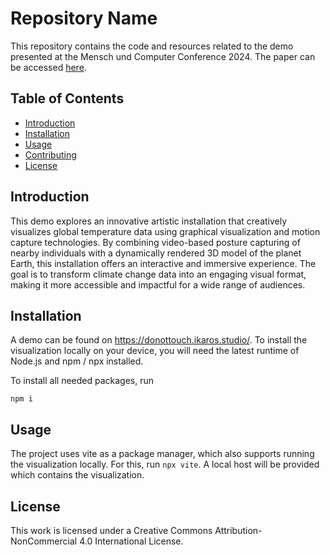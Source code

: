# Repository Name

This repository contains the code and resources related to the demo presented at the Mensch und Computer Conference 2024. The paper can be accessed [here](https://doi.org/10.18420/muc2024-mci-demo-319).

## Table of Contents

- [Introduction](#introduction)
- [Installation](#installation)
- [Usage](#usage)
- [Contributing](#contributing)
- [License](#license)

## Introduction

This demo explores an innovative artistic installation that creatively visualizes global temperature data using graphical visualization and motion capture technologies. By combining video-based posture capturing of nearby individuals with a dynamically rendered 3D model of the planet Earth, this installation offers an interactive and immersive experience. The goal is to transform climate change data into an engaging visual format, making it more accessible and impactful for a wide range of audiences.

## Installation

A demo can be found on https://donottouch.ikaros.studio/. To install the visualization locally on your device, you will need the latest runtime of Node.js and npm / npx installed.

To install all needed packages, run 

`npm i`

## Usage

The project uses vite as a package manager, which also supports running the visualization locally. For this, run `npx vite`. A local host will be provided which contains the visualization.

## License

This work is licensed under a Creative Commons Attribution-NonCommercial 4.0
International License.
